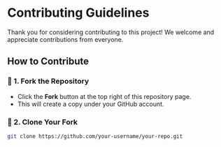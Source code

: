 # Contributing Guidelines

Thank you for considering contributing to this project! We welcome and appreciate contributions from everyone.

## How to Contribute

### 📌 1. Fork the Repository

- Click the **Fork** button at the top right of this repository page.
- This will create a copy under your GitHub account.

### 📌 2. Clone Your Fork

```bash
git clone https://github.com/your-username/your-repo.git
